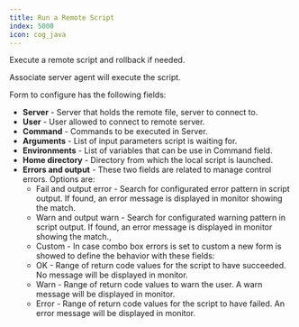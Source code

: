 ```yaml
---
title: Run a Remote Script
index: 5000
icon: cog_java
---
```


Execute a remote script and rollback if needed.

Associate server agent will execute the script.

Form to configure has the following fields:

- **Server** - Server that holds the remote file, server to connect to.
- **User** - User allowed to connect to remote server.
- **Command** - Commands to be executed in Server.
- **Arguments** - List of input parameters script is waiting for.
- **Environments** - List of variables that can be use in Command field.
- **Home directory** - Directory from which the local script is launched.
- **Errors and output** - These two fields are related to manage control errors. Options are:
   - Fail and output error - Search for configurated error pattern in script output. If found, an error message is displayed in monitor showing the match.
   - Warn and output warn - Search for configurated warning pattern in script output. If found, an error message is displayed in monitor showing the match.,
   - Custom - In case combo box errors is set to custom a new form is showed to define the behavior with these fields:
   - OK - Range of return code values for the script to have succeeded. No message will be displayed in monitor.
   - Warn - Range of return code values to warn the user. A warn message will be displayed in monitor.
   - Error - Range of return code values for the script to have failed. An error message will be displayed in monitor.


